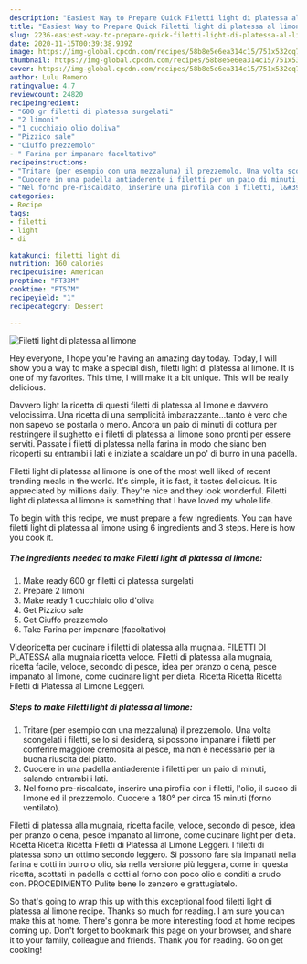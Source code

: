 ```yaml
---
description: "Easiest Way to Prepare Quick Filetti light di platessa al limone"
title: "Easiest Way to Prepare Quick Filetti light di platessa al limone"
slug: 2236-easiest-way-to-prepare-quick-filetti-light-di-platessa-al-limone
date: 2020-11-15T00:39:38.939Z
image: https://img-global.cpcdn.com/recipes/58b8e5e6ea314c15/751x532cq70/filetti-light-di-platessa-al-limone-recipe-main-photo.jpg
thumbnail: https://img-global.cpcdn.com/recipes/58b8e5e6ea314c15/751x532cq70/filetti-light-di-platessa-al-limone-recipe-main-photo.jpg
cover: https://img-global.cpcdn.com/recipes/58b8e5e6ea314c15/751x532cq70/filetti-light-di-platessa-al-limone-recipe-main-photo.jpg
author: Lulu Romero
ratingvalue: 4.7
reviewcount: 24820
recipeingredient:
- "600 gr filetti di platessa surgelati"
- "2 limoni"
- "1 cucchiaio olio doliva"
- "Pizzico sale"
- "Ciuffo prezzemolo"
- " Farina per impanare facoltativo"
recipeinstructions:
- "Tritare (per esempio con una mezzaluna) il prezzemolo. Una volta scongelati i filetti, se lo si desidera, si possono impanare i filetti per conferire maggiore cremosità al pesce, ma non è necessario per la buona riuscita del piatto."
- "Cuocere in una padella antiaderente i filetti per un paio di minuti, salando entrambi i lati."
- "Nel forno pre-riscaldato, inserire una pirofila con i filetti, l&#39;olio, il succo di limone ed il prezzemolo. Cuocere a 180° per circa 15 minuti (forno ventilato)."
categories:
- Recipe
tags:
- filetti
- light
- di

katakunci: filetti light di 
nutrition: 160 calories
recipecuisine: American
preptime: "PT33M"
cooktime: "PT57M"
recipeyield: "1"
recipecategory: Dessert

---
```



![Filetti light di platessa al limone](https://img-global.cpcdn.com/recipes/58b8e5e6ea314c15/751x532cq70/filetti-light-di-platessa-al-limone-recipe-main-photo.jpg)

Hey everyone, I hope you're having an amazing day today. Today, I will show you a way to make a special dish, filetti light di platessa al limone. It is one of my favorites. This time, I will make it a bit unique. This will be really delicious.

Davvero light la ricetta di questi filetti di platessa al limone e davvero velocissima. Una ricetta di una semplicità imbarazzante…tanto è vero che non sapevo se postarla o meno. Ancora un paio di minuti di cottura per restringere il sughetto e i filetti di platessa al limone sono pronti per essere serviti. Passate i filetti di platessa nella farina in modo che siano ben ricoperti su entrambi i lati e iniziate a scaldare un po&#39; di burro in una padella.

Filetti light di platessa al limone is one of the most well liked of recent trending meals in the world. It's simple, it is fast, it tastes delicious. It is appreciated by millions daily. They're nice and they look wonderful. Filetti light di platessa al limone is something that I have loved my whole life.


To begin with this recipe, we must prepare a few ingredients. You can have filetti light di platessa al limone using 6 ingredients and 3 steps. Here is how you cook it.

<!--inarticleads1-->

##### The ingredients needed to make Filetti light di platessa al limone:

1. Make ready 600 gr filetti di platessa surgelati
1. Prepare 2 limoni
1. Make ready 1 cucchiaio olio d&#39;oliva
1. Get Pizzico sale
1. Get Ciuffo prezzemolo
1. Take  Farina per impanare (facoltativo)


Videoricetta per cucinare i filetti di platessa alla mugnaia. FILETTI DI PLATESSA alla mugnaia ricetta veloce. Filetti di platessa alla mugnaia, ricetta facile, veloce, secondo di pesce, idea per pranzo o cena, pesce impanato al limone, come cucinare light per dieta. Ricetta Ricetta Ricetta Filetti di Platessa al Limone Leggeri. 

<!--inarticleads2-->

##### Steps to make Filetti light di platessa al limone:

1. Tritare (per esempio con una mezzaluna) il prezzemolo. Una volta scongelati i filetti, se lo si desidera, si possono impanare i filetti per conferire maggiore cremosità al pesce, ma non è necessario per la buona riuscita del piatto.
1. Cuocere in una padella antiaderente i filetti per un paio di minuti, salando entrambi i lati.
1. Nel forno pre-riscaldato, inserire una pirofila con i filetti, l&#39;olio, il succo di limone ed il prezzemolo. Cuocere a 180° per circa 15 minuti (forno ventilato).


Filetti di platessa alla mugnaia, ricetta facile, veloce, secondo di pesce, idea per pranzo o cena, pesce impanato al limone, come cucinare light per dieta. Ricetta Ricetta Ricetta Filetti di Platessa al Limone Leggeri. I filetti di platessa sono un ottimo secondo leggero. Si possono fare sia impanati nella farina e cotti in burro o olio, sia nella versione più leggera, come in questa ricetta, scottati in padella o cotti al forno con poco olio e conditi a crudo con. PROCEDIMENTO Pulite bene lo zenzero e grattugiatelo. 

So that's going to wrap this up with this exceptional food filetti light di platessa al limone recipe. Thanks so much for reading. I am sure you can make this at home. There's gonna be more interesting food at home recipes coming up. Don't forget to bookmark this page on your browser, and share it to your family, colleague and friends. Thank you for reading. Go on get cooking!
